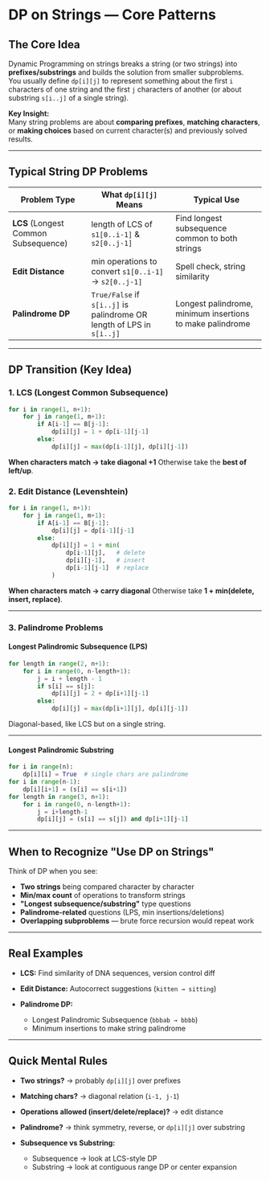 # DP on Strings — Core Patterns

## The Core Idea
Dynamic Programming on strings breaks a string (or two strings) into **prefixes/substrings** and builds the solution from smaller subproblems.  
You usually define `dp[i][j]` to represent something about the first `i` characters of one string and the first `j` characters of another (or about substring `s[i..j]` of a single string).

**Key Insight:**  
Many string problems are about **comparing prefixes**, **matching characters**, or **making choices** based on current character(s) and previously solved results.

---

## Typical String DP Problems

| Problem Type | What `dp[i][j]` Means | Typical Use |
|-------------|----------------------|-------------|
| **LCS** (Longest Common Subsequence) | length of LCS of `s1[0..i-1]` & `s2[0..j-1]` | Find longest subsequence common to both strings |
| **Edit Distance** | min operations to convert `s1[0..i-1]` → `s2[0..j-1]` | Spell check, string similarity |
| **Palindrome DP** | `True/False` if `s[i..j]` is palindrome OR length of LPS in `s[i..j]` | Longest palindrome, minimum insertions to make palindrome |

---

## DP Transition (Key Idea)

### 1. LCS (Longest Common Subsequence)

```python
for i in range(1, n+1):
    for j in range(1, m+1):
        if A[i-1] == B[j-1]:
            dp[i][j] = 1 + dp[i-1][j-1]
        else:
            dp[i][j] = max(dp[i-1][j], dp[i][j-1])
```

**When characters match → take diagonal +1** Otherwise take the **best of left/up**.


### 2. Edit Distance (Levenshtein)

```python
for i in range(1, n+1):
    for j in range(1, m+1):
        if A[i-1] == B[j-1]:
            dp[i][j] = dp[i-1][j-1]
        else:
            dp[i][j] = 1 + min(
                dp[i-1][j],   # delete
                dp[i][j-1],   # insert
                dp[i-1][j-1]  # replace
            )
```

**When characters match → carry diagonal**
Otherwise take **1 + min(delete, insert, replace)**.

---

### 3. Palindrome Problems

#### Longest Palindromic Subsequence (LPS)

```python
for length in range(2, n+1):
    for i in range(0, n-length+1):
        j = i + length - 1
        if s[i] == s[j]:
            dp[i][j] = 2 + dp[i+1][j-1]
        else:
            dp[i][j] = max(dp[i+1][j], dp[i][j-1])
```

Diagonal-based, like LCS but on a single string.

---

#### Longest Palindromic Substring

```python
for i in range(n):
    dp[i][i] = True  # single chars are palindrome
for i in range(n-1):
    dp[i][i+1] = (s[i] == s[i+1])
for length in range(3, n+1):
    for i in range(0, n-length+1):
        j = i+length-1
        dp[i][j] = (s[i] == s[j]) and dp[i+1][j-1]
```

---

## When to Recognize "Use DP on Strings"

Think of DP when you see:

* **Two strings** being compared character by character
* **Min/max count** of operations to transform strings
* **"Longest subsequence/substring"** type questions
* **Palindrome-related** questions (LPS, min insertions/deletions)
* **Overlapping subproblems** — brute force recursion would repeat work

---

## Real Examples

* **LCS:** Find similarity of DNA sequences, version control diff
* **Edit Distance:** Autocorrect suggestions (`kitten → sitting`)
* **Palindrome DP:**

  * Longest Palindromic Subsequence (`bbbab → bbbb`)
  * Minimum insertions to make string palindrome

---

## Quick Mental Rules

* **Two strings?** → probably `dp[i][j]` over prefixes
* **Matching chars?** → diagonal relation (`i-1, j-1`)
* **Operations allowed (insert/delete/replace)?** → edit distance
* **Palindrome?** → think symmetry, reverse, or `dp[i][j]` over substring
* **Subsequence vs Substring:**

  * Subsequence → look at LCS-style DP
  * Substring → look at contiguous range DP or center expansion

